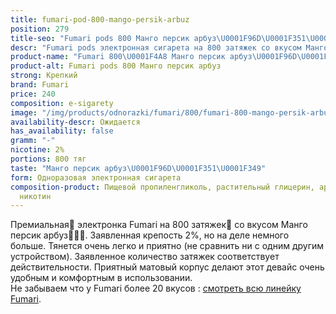 ```yaml
---
title: fumari-pod-800-mango-persik-arbuz
position: 279
title-seo: "Fumari pods 800 Манго персик арбуз\U0001F96D\U0001F351\U0001F349"
descr: "Fumari pods электронная сигарета на 800 затяжек со вкусом Манго персик арбуз\U0001F96D\U0001F351\U0001F349"
product-name: "Fumari 800\U0001F4A8 Манго персик арбуз\U0001F96D\U0001F351\U0001F349"
product-alt: Fumari pods 800 Манго персик арбуз
strong: Крепкий
brand: Fumari
price: 240
composition: e-sigarety
image: "/img/products/odnorazki/fumari/800/fumari-800-mango-persik-arbuz.png"
availability-descr: Ожидается
has_availability: false
gramm: "-"
nicotine: 2%
portions: 800 тяг
taste: "Манго персик арбуз\U0001F96D\U0001F351\U0001F349"
form: Одноразовая электронная сигарета
composition-product: Пищевой пропиленгликоль, растительный глицерин, ароматизатор,
  никотин
---
```


Премиальная🥇 электронка Fumari на 800 затяжек💨 со вкусом Манго персик арбуз🥭🍑🍉. Заявленная крепость 2%, но на деле немного больше. Тянется очень легко и приятно (не сравнить ни с одним другим устройством). Заявленное количество затяжек соответствует действительности. Приятный матовый корпус делают этот девайс очень удобным и комфортным в использовании.<br>
Не забываем что у Fumari более 20 вкусов : [смотреть всю линейку Fumari](/fumari).